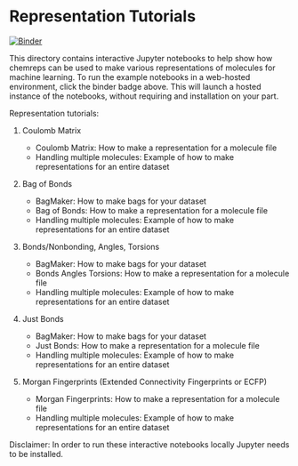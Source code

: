 # Representation Tutorials

[![Binder](https://mybinder.org/badge_logo.svg)](https://mybinder.org/v2/gh/chemreps/chemreps/master?filepath=examples%2F)

This directory contains interactive Jupyter notebooks to help show how chemreps can be used to make various representations of molecules for machine learning.
To run the example notebooks in a web-hosted environment, click the binder badge above. 
This will launch a hosted instance of the notebooks, without requiring and installation on your part.

Representation tutorials:
1. Coulomb Matrix
    - Coulomb Matrix: How to make a representation for a molecule file
    - Handling multiple molecules: Example of how to make representations for an entire dataset

2. Bag of Bonds
    - BagMaker: How to make bags for your dataset
    - Bag of Bonds: How to make a representation for a molecule file
    - Handling multiple molecules: Example of how to make representations for an entire dataset
    
3. Bonds/Nonbonding, Angles, Torsions
    - BagMaker: How to make bags for your dataset
    - Bonds Angles Torsions: How to make a representation for a molecule file
    - Handling multiple molecules: Example of how to make representations for an entire dataset

4. Just Bonds
    - BagMaker: How to make bags for your dataset
    - Just Bonds: How to make a representation for a molecule file
    - Handling multiple molecules: Example of how to make representations for an entire dataset

5. Morgan Fingerprints (Extended Connectivity Fingerprints or ECFP)
    - Morgan Fingerprints: How to make a representation for a molecule file
    - Handling multiple molecules: Example of how to make representations for an entire dataset

Disclaimer: In order to run these interactive notebooks locally Jupyter needs to be installed.
